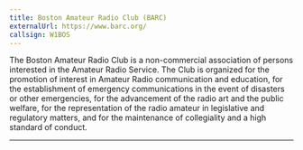 ```yaml
---
title: Boston Amateur Radio Club (BARC)
externalUrl: https://www.barc.org/
callsign: W1BOS
---
```


The Boston Amateur Radio Club is a non-commercial association of persons interested in the Amateur Radio Service. The Club is organized for the promotion of interest in Amateur Radio communication and education, for the establishment of emergency communications in the event of disasters or other emergencies, for the advancement of the radio art and the public welfare, for the representation of the radio amateur in legislative and regulatory matters, and for the maintenance of collegiality and a high standard of conduct.

---


